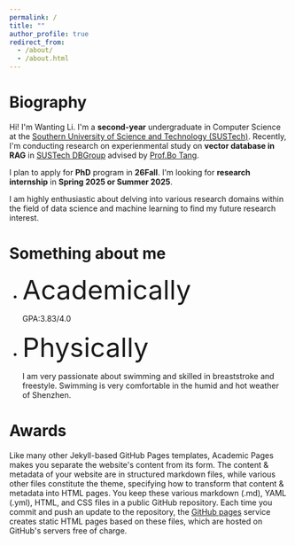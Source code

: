 ```yaml
---
permalink: /
title: ""
author_profile: true
redirect_from: 
  - /about/
  - /about.html
---
```

Biography
======

Hi! I'm Wanting Li. I'm a **second-year** undergraduate in Computer Science at the [Southern University of Science and Technology (SUSTech)](https://www.sustech.edu.cn/en/). Recently, I'm conducting research on experienmental study on **vector database in RAG** in [SUSTech DBGroup](https://dbgroup.sustech.edu.cn/) advised by [Prof.Bo Tang](https://acm.sustech.edu.cn/btang/).

I plan to apply for **PhD** program in **26Fall**. I'm looking for **research internship** in **Spring 2025 or Summer 2025**. 

I am highly enthusiastic about delving into various research domains within the field of data science and machine learning to find my future research interest. 

Something about me
======
- <font size="7">Academically</font>

    GPA:3.83/4.0

- <font size="7">Physically</font>

    I am very passionate about swimming and skilled in breaststroke and freestyle. Swimming is very comfortable in the   humid and hot weather of Shenzhen.
  

Awards
======
Like many other Jekyll-based GitHub Pages templates, Academic Pages makes you separate the website's content from its form. The content & metadata of your website are in structured markdown files, while various other files constitute the theme, specifying how to transform that content & metadata into HTML pages. You keep these various markdown (.md), YAML (.yml), HTML, and CSS files in a public GitHub repository. Each time you commit and push an update to the repository, the [GitHub pages](https://pages.github.com/) service creates static HTML pages based on these files, which are hosted on GitHub's servers free of charge.
